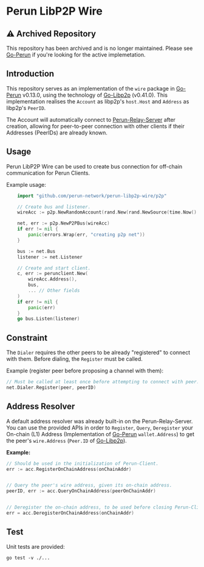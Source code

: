 # Perun LibP2P Wire
## ⚠️ Archived Repository

This repository has been archived and is no longer maintained. Please see [Go-Perun] if you're looking for the active implemetation.

## Introduction
This repository serves as an implementation of the `wire` package in [Go-Perun] v0.13.0, using the technology of [Go-Libp2p] (v0.41.0). This implementation realises the `Account` as libp2p's `host.Host` and `Address` as libp2p's `PeerID`.

The Account will automatically connect to [Perun-Relay-Server] after creation, allowing for peer-to-peer connection with other clients if their Addresses (PeerIDs) are already known.

## Usage
Perun LibP2P Wire can be used to create bus connection for off-chain communication for Perun Clients. 

Example usage:
```go
    import "github.com/perun-network/perun-libp2p-wire/p2p"

	// Create bus and listener.
	wireAcc := p2p.NewRandomAccount(rand.New(rand.NewSource(time.Now().UnixNano())))

	net, err := p2p.NewP2PBus(wireAcc)
	if err != nil {
		panic(errors.Wrap(err, "creating p2p net"))
	}

    bus := net.Bus
	listener := net.Listener

	// Create and start client.
	c, err := perunclient.New(
		wireAcc.Address(),
        bus,
        ... // Other fields
	)
	if err != nil {
		panic(err)
	}
	go bus.Listen(listener)
```

## Constraint
The `Dialer` requires the other peers to be already "registered" to connect with them. Before dialing, the `Register` must be called. 

Example (register peer before proposing a channel with them):
````go
// Must be called at least once before attempting to connect with peer. 
net.Dialer.Register(peer, peerID)
````

## Address Resolver
A default address resolver was already built-in on the Perun-Relay-Server. You can use the provided APIs in order to `Register`, `Query`, `Deregister` your On-chain (L1) Address (Implementation of [Go-Perun] `wallet.Address`) to get the peer's `wire.Address` (`Peer.ID` of [Go-Libp2p]).

**Example:**
````go
// Should be used in the initialization of Perun-Client.
err := acc.RegisterOnChainAddress(onChainAddr)


// Query the peer's wire address, given its on-chain address.
peerID, err := acc.QueryOnChainAddress(peerOnChainAddr)


// Deregister the on-chain address, to be used before closing Perun-Client,
err = acc.DeregisterOnChainAddress(onChainAddr)

````

## Test
Unit tests are provided:
```
go test -v ./...
```


[Go-Perun]: https://github.com/hyperledger-labs/go-perun
[Go-Libp2p]: https://pkg.go.dev/github.com/libp2p/go-libp2p@v0.13.0
[Perun-Relay-Server]: https://github.com/perun-network/perun-relay
